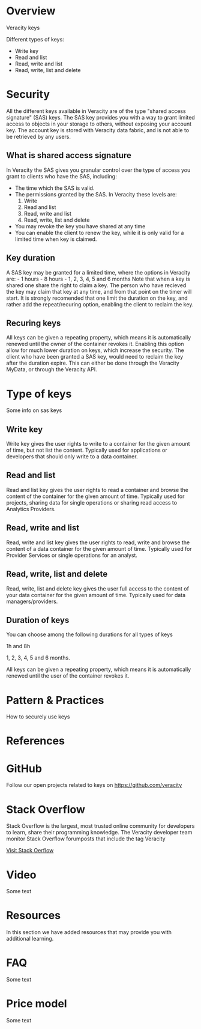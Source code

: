 # Overview 
Veracity keys


Different types of keys:
- Write key
- Read and list
- Read, write and list
- Read, write, list and delete


# Security
All the different keys available in Veracity are of the type "shared access signature" (SAS) keys. The SAS key provides you with a way to grant limited access to objects in your storage to others, without exposing your account key. The account key is stored with Veracity data fabric, and is not able to be retrieved by any users. 

## What is shared access signature
In Veracity the SAS gives you granular control over the type of access you grant to clients who have the SAS, including:

- The time which the SAS is valid.
- The permissions granted by the SAS. In Veracity these levels are: 
    1. Write
    2. Read and list
    3. Read, write and list
    4. Read, write, list and delete
- You may revoke the key you have shared at any time
- You can enable the client to renew the key, while it is only valid for a limited time when key is claimed.


## Key duration
A SAS key may be granted for a limited time, where the options in Veracity are:
    - 1 hours
    - 8 hours
    - 1, 2, 3, 4, 5 and 6 months
Note that when a key is shared one share the right to claim a key. The person who have recieved the key may claim that key at any time, and from that point on the timer will start. It is strongly recomended that one limit the duration on the key, and rather add the repeat/recuring option, enabling the client to reclaim the key.

## Recuring keys
All keys can be given a repeating property, which means it is automatically renewed until the owner of the container revokes it. Enabling this option allow for much lower duration on keys, which increase the security. The client who have been granted a SAS key, would need to reclaim the key after the duration expire. This can either be done through the Veracity MyData, or through the Veracity API.



# Type of keys 
Some info on sas keys


## Write key
Write key gives the user rights to write to a container for the given amount of time, but not list the content. Typically used for applications or developers that should only write to a data container.

## Read and list
Read and list key gives the user rights to read a container and browse the content of the container for the given amount of time. Typically used for projects, sharing data for single operations or sharing read access to Analytics Providers.

## Read, write and list
Read, write and list key gives the user rights to read, write and browse the content of a data container for the given amount of time. Typically used for Provider Services or single operations for an analyst.

## Read, write, list and delete
Read, write, list and delete key gives the user full access to the content of your data container for the given amount of time. Typically used for data managers/providers. 

## Duration of keys
You can choose among the following durations for all types of keys

1h and 8h

1, 2, 3, 4, 5 and 6 months.

All keys can be given a repeating property, which means it is automatically renewed until the user of the container revokes it.


# Pattern & Practices 
How to securely use keys
 
# References 

# GitHub  
Follow our open projects related to keys on https://github.com/veracity

# Stack Overflow
Stack Overflow is the largest, most trusted online community for developers to learn, share​ ​their programming ​knowledge. The Veracity developer team monitor Stack Overflow forumposts that include the tag Veracity
 
[Visit Stack Oerflow](https://stackoverflow.com/questions/tagged/veracity?mode=all)


 
# Video 
Some text

 
# Resources  
In this section we have added resources that may provide you with additional learning.  

 
# FAQ 
Some text 
 
# Price model 
Some text
 